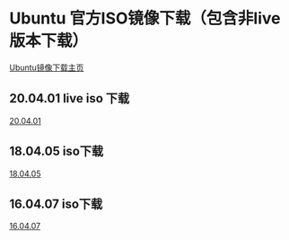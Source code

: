 # Ubuntu 官方ISO镜像下载（包含非live版本下载）

[Ubuntu镜像下载主页](http://cdimage.ubuntu.com/releases/)

## 20.04.01 live iso 下载
[20.04.01](http://cdimage.ubuntu.com/releases/20.04.1/release/ubuntu-20.04.1-live-server-arm64.iso)

## 18.04.05 iso下载
[18.04.05](http://cdimage.ubuntu.com/releases/18.04/release/ubuntu-18.04.5-server-amd64.iso)

## 16.04.07 iso下载
[16.04.07](http://cdimage.ubuntu.com/releases/16.04.7/release/ubuntu-16.04.4-server-arm64.iso)
